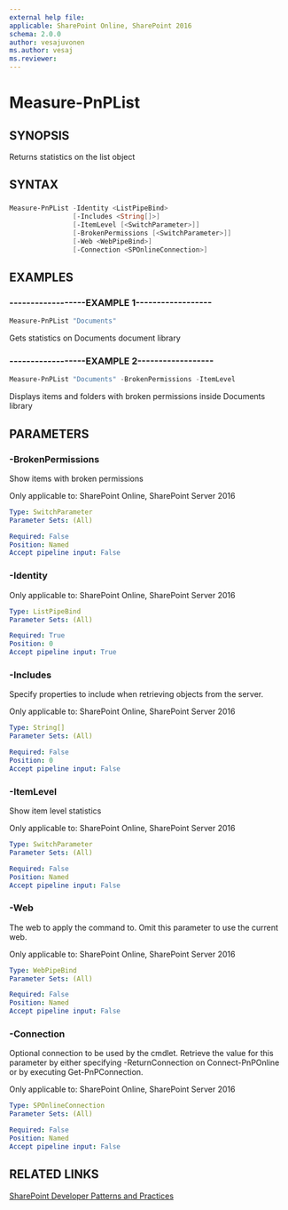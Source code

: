 ```yaml
---
external help file:
applicable: SharePoint Online, SharePoint 2016
schema: 2.0.0
author: vesajuvonen
ms.author: vesaj
ms.reviewer:
---
```

# Measure-PnPList

## SYNOPSIS
Returns statistics on the list object

## SYNTAX 

### 
```powershell
Measure-PnPList -Identity <ListPipeBind>
                [-Includes <String[]>]
                [-ItemLevel [<SwitchParameter>]]
                [-BrokenPermissions [<SwitchParameter>]]
                [-Web <WebPipeBind>]
                [-Connection <SPOnlineConnection>]
```

## EXAMPLES

### ------------------EXAMPLE 1------------------
```powershell
Measure-PnPList "Documents"
```

Gets statistics on Documents document library

### ------------------EXAMPLE 2------------------
```powershell
Measure-PnPList "Documents" -BrokenPermissions -ItemLevel
```

Displays items and folders with broken permissions inside Documents library

## PARAMETERS

### -BrokenPermissions
Show items with broken permissions

Only applicable to: SharePoint Online, SharePoint Server 2016

```yaml
Type: SwitchParameter
Parameter Sets: (All)

Required: False
Position: Named
Accept pipeline input: False
```

### -Identity


Only applicable to: SharePoint Online, SharePoint Server 2016

```yaml
Type: ListPipeBind
Parameter Sets: (All)

Required: True
Position: 0
Accept pipeline input: True
```

### -Includes
Specify properties to include when retrieving objects from the server.

Only applicable to: SharePoint Online, SharePoint Server 2016

```yaml
Type: String[]
Parameter Sets: (All)

Required: False
Position: 0
Accept pipeline input: False
```

### -ItemLevel
Show item level statistics

Only applicable to: SharePoint Online, SharePoint Server 2016

```yaml
Type: SwitchParameter
Parameter Sets: (All)

Required: False
Position: Named
Accept pipeline input: False
```

### -Web
The web to apply the command to. Omit this parameter to use the current web.

Only applicable to: SharePoint Online, SharePoint Server 2016

```yaml
Type: WebPipeBind
Parameter Sets: (All)

Required: False
Position: Named
Accept pipeline input: False
```

### -Connection
Optional connection to be used by the cmdlet. Retrieve the value for this parameter by either specifying -ReturnConnection on Connect-PnPOnline or by executing Get-PnPConnection.

Only applicable to: SharePoint Online, SharePoint Server 2016

```yaml
Type: SPOnlineConnection
Parameter Sets: (All)

Required: False
Position: Named
Accept pipeline input: False
```

## RELATED LINKS

[SharePoint Developer Patterns and Practices](http://aka.ms/sppnp)
